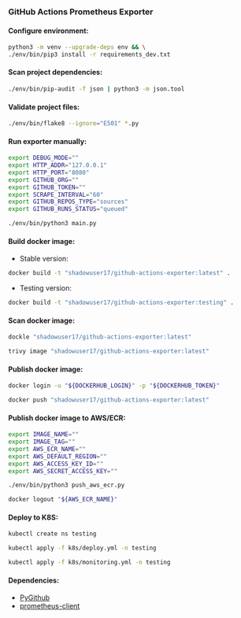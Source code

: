 ### GitHub Actions Prometheus Exporter

#### Configure environment:
```bash
python3 -m venv --upgrade-deps env && \
./env/bin/pip3 install -r requirements_dev.txt
```

#### Scan project dependencies:
```bash
./env/bin/pip-audit -f json | python3 -m json.tool
```

#### Validate project files:
```bash
./env/bin/flake8 --ignore="E501" *.py
```

#### Run exporter manually:
```bash
export DEBUG_MODE=""
export HTTP_ADDR="127.0.0.1"
export HTTP_PORT="8080"
export GITHUB_ORG=""
export GITHUB_TOKEN=""
export SCRAPE_INTERVAL="60"
export GITHUB_REPOS_TYPE="sources"
export GITHUB_RUNS_STATUS="queued"
```
```bash
./env/bin/python3 main.py
```

#### Build docker image:
- Stable version:
```bash
docker build -t "shadowuser17/github-actions-exporter:latest" .
```
- Testing version:
```bash
docker build -t "shadowuser17/github-actions-exporter:testing" .
```

#### Scan docker image:
```bash
dockle "shadowuser17/github-actions-exporter:latest"
```
```bash
trivy image "shadowuser17/github-actions-exporter:latest"
```

#### Publish docker image:
```bash
docker login -u "${DOCKERHUB_LOGIN}" -p "${DOCKERHUB_TOKEN}"
```
```bash
docker push "shadowuser17/github-actions-exporter:latest"
```

#### Publish docker image to AWS/ECR:
```bash
export IMAGE_NAME=""
export IMAGE_TAG=""
export AWS_ECR_NAME=""
export AWS_DEFAULT_REGION=""
export AWS_ACCESS_KEY_ID=""
export AWS_SECRET_ACCESS_KEY=""
```
```bash
./env/bin/python3 push_aws_ecr.py
```
```bash
docker logout "${AWS_ECR_NAME}"
```

#### Deploy to K8S:
```bash
kubectl create ns testing
```
```bash
kubectl apply -f k8s/deploy.yml -n testing
```
```bash
kubectl apply -f k8s/monitoring.yml -n testing
```

#### Dependencies:
- [PyGithub](https://github.com/PyGithub/PyGithub)
- [prometheus-client](https://github.com/prometheus/client_python)

